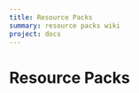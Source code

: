 ```yaml
---
title: Resource Packs
summary: resource packs wiki
project: docs
---
```

# Resource Packs

<div id="resource-gallery"></div>
<script src="/wiki/javascripts/const.js"></script>
<script src="/wiki/javascripts/gallery.js"></script>
